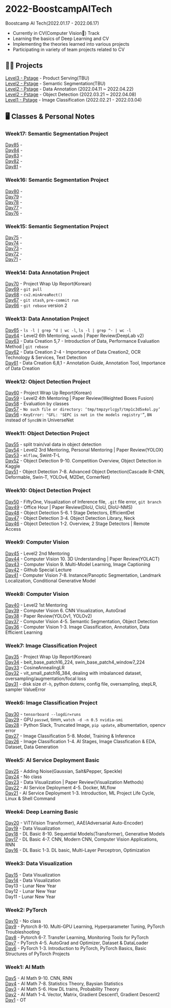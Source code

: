 # 2022-BoostcampAITech

Boostcamp AI Tech(2022.01.17 - 2022.06.17)    
- Currently in CV(Computer Vision👀) Track   
- Learning the basics of Deep Learning and CV
- Implementing the theories learned into various projects
- Participating in variety of team projects related to CV

## 🧑‍💻 Projects    
[Level3 - Pstage]()  - Product Serving(TBU)    
[Level2 - Pstage]() - Semantic Segmentation(TBU)    
[Level2 - Pstage](https://github.com/justbeaver97/level2-data-annotation_cv-level2-cv-16) - Data Annotation (2022.04.11 ~ 2022.04.22)    
[Level2 - Pstage](https://github.com/justbeaver97/level2-object-detection-level2-cv-16) - Object Detection (2022.03.21 ~ 2022.04.08)     
[Level1 - Pstage](https://github.com/justbeaver97/level1-image-classification-level1-cv-09)  - Image Classification (2022.02.21 - 2022.03.04)    

## 🖥 Classes & Personal Notes
### Week17: Semantic Segmentation Project
[Day85](https://yehyunsuh.notion.site/Day70-2022-04-22-a670cc08d1384dbcbc7a8db4d1ca6425) -        
[Day84](https://yehyunsuh.notion.site/Day69-2022-04-21-228f9c3daf544c3e9a8baae62fd73a7a) -       
[Day83](https://yehyunsuh.notion.site/Day68-2022-04-20-4cb4e2f22544490b9a2e6da7d9008faf) -     
[Day82](https://yehyunsuh.notion.site/Day67-2022-04-19-c38f7b2848b04f64bfd629b2a508ad93) -       
[Day81](https://yehyunsuh.notion.site/Day66-2022-04-18-9fc56a4b5f0345d49495e2832ea50284) - 

### Week16: Semantic Segmentation Project
[Day80](https://yehyunsuh.notion.site/Day70-2022-04-22-a670cc08d1384dbcbc7a8db4d1ca6425) -        
[Day79](https://yehyunsuh.notion.site/Day69-2022-04-21-228f9c3daf544c3e9a8baae62fd73a7a) -       
[Day78](https://yehyunsuh.notion.site/Day68-2022-04-20-4cb4e2f22544490b9a2e6da7d9008faf) -     
[Day77](https://yehyunsuh.notion.site/Day67-2022-04-19-c38f7b2848b04f64bfd629b2a508ad93) -       
[Day76](https://yehyunsuh.notion.site/Day66-2022-04-18-9fc56a4b5f0345d49495e2832ea50284) -    

### Week15: Semantic Segmentation Project
[Day75](https://yehyunsuh.notion.site/Day70-2022-04-22-a670cc08d1384dbcbc7a8db4d1ca6425) -        
[Day74](https://yehyunsuh.notion.site/Day69-2022-04-21-228f9c3daf544c3e9a8baae62fd73a7a) -       
[Day73](https://yehyunsuh.notion.site/Day68-2022-04-20-4cb4e2f22544490b9a2e6da7d9008faf) -     
[Day72](https://yehyunsuh.notion.site/Day67-2022-04-19-c38f7b2848b04f64bfd629b2a508ad93) -       
[Day71](https://yehyunsuh.notion.site/Day66-2022-04-18-9fc56a4b5f0345d49495e2832ea50284) -    

### Week14: Data Annotation Project
[Day70](https://yehyunsuh.notion.site/Day70-2022-04-22-a670cc08d1384dbcbc7a8db4d1ca6425) - Project Wrap Up Report(Korean)       
[Day69](https://yehyunsuh.notion.site/Day69-2022-04-21-228f9c3daf544c3e9a8baae62fd73a7a) - `git pull`      
[Day68](https://yehyunsuh.notion.site/Day68-2022-04-20-4cb4e2f22544490b9a2e6da7d9008faf) - `cv2.minAreaRect()`    
[Day67](https://yehyunsuh.notion.site/Day67-2022-04-19-c38f7b2848b04f64bfd629b2a508ad93) - `git stash`, `pre-commit run`      
[Day66](https://yehyunsuh.notion.site/Day66-2022-04-18-9fc56a4b5f0345d49495e2832ea50284) - `git rebase` version 2   

### Week13: Data Annotation Project
[Day65](https://yehyunsuh.notion.site/Day65-2022-04-15-61cc755eb557404eb9e8a9e33b7fa5d5) - `ls -l | grep ^d | wc -l`, `ls -l | grep ^- | wc -l`       
[Day64](https://yehyunsuh.notion.site/Day64-2022-04-14-1ad2bc0da34c40bb85bf215559899233) - Level2 6th Mentoring, `wandb` | Paper Review(DeepLab v2)      
[Day63](https://yehyunsuh.notion.site/Day63-2022-04-13-6e1b301f959c4c768a67a6eced442bf7) - Data Creation 5,7 - Introduction of Data, Performance Evaluation Method | `git rebase`    
[Day62](https://yehyunsuh.notion.site/Day62-2022-04-12-a1da4e99e12749578e82671e42bd366f) - Data Creation 2-4 - Importance of Data Creation2, OCR Technology & Services, Text Detection      
[Day61](https://yehyunsuh.notion.site/Day61-2022-04-11-323a2889985846a3ae01e921d7c220f2) - Data Creation 6,8,1 - Annotation Guide, Annotation Tool, Importance of Data Creation   

### Week12: Object Detection Project    
[Day60](https://yehyunsuh.notion.site/Day60-2022-04-08-fbf5d815f61e4dec9b321fd5eaf07d51) - Project Wrap Up Report(Korean)       
[Day59](https://yehyunsuh.notion.site/Day59-2022-04-07-7bde37f3e44445b2ab340103f1d7d1e2) - Level2 4th Mentoring | Paper Review(Weighted Boxes Fusion)      
[Day58](https://yehyunsuh.notion.site/Day58-2022-04-06-c5fc34b91626423abab7870d824b0c89) - Evaluation by classes    
[Day57](https://yehyunsuh.notion.site/Day57-2022-04-05-13fb908dcb3242d694b160985d194a60) - `No such file or directory: ‘tmp/tmpzyrlcgy7/tmp1c3d5x4ol.py’`      
[Day56](https://yehyunsuh.notion.site/Day56-2022-04-04-299da08f2ab640068a0b3c7b429bd746) - `KeyError: "GFL: 'SEPC is not in the models registry'”`, `BN` instead of `SyncBN` in UniverseNet   

### Week11: Object Detection Project    
[Day55](https://yehyunsuh.notion.site/Day55-2022-04-01-e6c244dbcbd3417fb3e00b866fee3706) - split train/val data in object detection       
[Day54](https://yehyunsuh.notion.site/Day54-2022-03-31-eba47e60a2304223afedf400dafafbca) - Level2 3rd Mentoring, Personal Mentoring | Paper Review(YOLOX)      
[Day53](https://yehyunsuh.notion.site/Day53-2022-03-30-8616684c57ef493d93a728fefa6a55f7) - `mlflow`, Swint-T-L    
[Day52](https://yehyunsuh.notion.site/Day52-2022-03-29-3f618a3d24cd4852b76bb70740335a15) - Object Detection 9-10. Competition Overview, Object Detection in Kaggle      
[Day51](https://yehyunsuh.notion.site/Day51-2022-03-28-40805eda6b6e442483970bc8898e0eda) - Object Detection 7-8. Advanced Object Detection(Cascade R-CNN, Deformable, Swin-T, YOLOv4, M2Det, CornerNet)   

### Week10: Object Detection Project    
[Day50](https://yehyunsuh.notion.site/Day50-2022-03-25-96ac7d9bc3f44131b3d0d2d318fa69ad) - FiftyOne, Visualization of Inference file, `.git` file error, `git branch`       
[Day49](https://yehyunsuh.notion.site/Day49-2022-03-24-0b0075a0b9784be48756684bf63e66c4) - Office Hour | Paper Review(DIoU, CIoU, DIoU-NMS)     
[Day48](https://yehyunsuh.notion.site/Day48-2022-03-23-cfcb68a3511f4c2abad1df68725bb027) - Object Detection 5-6. 1 Stage Detectors, EfficientDet    
[Day47](https://yehyunsuh.notion.site/Day47-2022-03-22-0e4a3f6c70204249a01e532241983c4b) - Object Detection 3-4. Object Detection Library, Neck    
[Day46](https://yehyunsuh.notion.site/Day46-2022-03-21-525e3d96d94a43ce92df56c2b30c4331) - Object Detection 1-2. Overview, 2 Stage Detectors | Remote Access    

### Week9: Computer Vision    
[Day45](https://yehyunsuh.notion.site/Day45-2022-03-18-1508793b2b984bcfa9e5d2def9739fb0) - Level2 2nd Mentoring       
[Day44](https://yehyunsuh.notion.site/Day44-2022-03-17-985607eb8c5a4e9dbc2ff868c2cf473f) - Computer Vision 10. 3D Understanding | Paper Review(YOLACT)     
[Day43](https://yehyunsuh.notion.site/Day43-2022-03-16-18ba6a9c39de4364b1bc73b1360be38e) - Computer Vision 9. Multi-Model Learning, Image Captioning    
[Day42](https://yehyunsuh.notion.site/Day42-2022-03-15-2de2ae1a060247f1abc932cc0fc71db4) - Github Special Lecture    
[Day41](https://yehyunsuh.notion.site/Day41-2022-03-14-d6d4f958d182402c8336a6c3002b6767) - Computer Vision 7-8. Instance/Panoptic Segmentation, Landmark Localization, Conditional Generative Model    

### Week8: Computer Vision    
[Day40](https://yehyunsuh.notion.site/Day40-2022-03-11-d2aa2c4dff254f7c820121b18007294a) - Level2 1st Mentoring       
[Day39](https://yehyunsuh.notion.site/Day39-2022-03-10-e5909fe3ee1b4a29944efc3a9efe0209) - Computer Vision 6. CNN Visualization, AutoGrad    
[Day38](https://yehyunsuh.notion.site/Day38-2022-03-09-a6a4b5017b0e497fbe96159d1063d126) - Paper Review(YOLOv1, YOLOv2)    
[Day37](https://yehyunsuh.notion.site/Day37-2022-03-08-c5accc3565cd4931bb5f990c6c1a8a9c) - Computer Vision 4-5. Semantic Segmentation, Object Detection    
[Day36](https://yehyunsuh.notion.site/Day36-2022-03-07-1ab9ff0a4b3c4883bbd1bfdd6e3cb2b1) - Computer Vision 1-3. Image Classification, Annotation, Data Efficient Learning    

### Week7: Image Classification Project    
[Day35](https://yehyunsuh.notion.site/Day35-2022-03-04-2ece3d63496047208789080734267189) - Project Wrap Up Report(Korean)      
[Day34](https://yehyunsuh.notion.site/Day34-2022-03-03-4e12b432e2ac40a88f1ed361f4ba5ed2) - beit_base_patch16_224, swin_base_patch4_window7_224    
[Day33](https://yehyunsuh.notion.site/Day33-2022-03-02-3738c0a4422a4edaa6d096ff9705fd6a) - CosineAnnealingLR    
[Day32](https://yehyunsuh.notion.site/Day32-2022-03-01-f4bf8c61208e4dccb741338adb1c2d3c) - vit_small_patch16_384, dealing with imbalanced dataset, oversampling/augmentation/focal loss    
[Day31](https://yehyunsuh.notion.site/Day31-2022-02-28-3c6eea61187b4aac82da12e2e505a2e7) - disk size `df-h`, python dotenv, config file, oversampling, stepLR, sampler ValueError    

### Week6: Image Classification Project     
[Day30](https://yehyunsuh.notion.site/Day30-2022-02-25-8022c1cb57e345b3aa957842898c87f9) - `tensorboard --logdir=runs`      
[Day29](https://yehyunsuh.notion.site/Day29-2022-02-24-4bafc9532711488683858b778ddd074c) - GPU `passwd`, timm, `watch -d -n 0.5 nvidia-smi`    
[Day28](https://yehyunsuh.notion.site/Day28-2022-02-23-af36315a587f4c3fbe2f0f351ddf5e37) - Python Slack, Truncated Image, `pip update`, albumentation, opencv error     
[Day27](https://yehyunsuh.notion.site/Day27-2022-02-22-c3aa526ac5cc4ddda2719ddf678bb507) - Image Classification 5-8. Model, Training & Inference    
[Day26](https://yehyunsuh.notion.site/Day26-2022-02-21-bedc7b0e63a74176acea81666d08ae5b) - Image Classification 1-4. AI Stages, Image Classfication & EDA, Dataset, Data Generation    

### Week5: AI Service Deployment Basic    
[Day25](https://yehyunsuh.notion.site/Day25-2022-02-18-cc076dbe18654a5cba29c02f02122d53) - Adding Noise(Gaussian, Salt&Pepper, Speckle)      
[Day24](https://yehyunsuh.notion.site/Day24-2022-02-17-f3e4719f90394148b4deee0039a1ae0b) - No class    
[Day23](https://yehyunsuh.notion.site/Day23-2022-02-16-ca0a42ecb207456ba6bb9a8b06fac73b) - Data Visualization | Paper Review(Visualization Methods)    
[Day22](https://yehyunsuh.notion.site/Day22-2022-02-15-5b6a63c5363245418a1e022b1959add7) - AI Service Deployment 4-5. Docker, MLflow    
[Day21](https://yehyunsuh.notion.site/Day-21-2022-02-14-69e986f9c3554c5abfb701bbabcbd951) - AI Service Deployment 1-3. Introduction, ML Project Life Cycle, Linux & Shell Command    


### Week4: Deep Learning Basic     
[Day20](https://yehyunsuh.notion.site/Day20-2022-02-11-52d62fe8ed404dc88c914e85ccf9bd4a) - ViT(Vision Transformer), AAE(Adversarial Auto-Encoder)       
[Day19](https://yehyunsuh.notion.site/Day19-2022-02-10-592fd4035c5f4a34a61a9183a4b26059) - Data Visualization     
[Day18](https://yehyunsuh.notion.site/Day18-2022-02-09-107f00dd2f1c4c6b999c5dda7fd0cd39) - DL Basic 8-10. Sequential Models(Transformer), Generative Models     
[Day17](https://yehyunsuh.notion.site/Day17-2022-02-08-99bc00d1ce1f49af834431d587c5a21a) - DL Basic 4-7. CNN, Modern CNN, Computer Vision Applications, RNN      
[Day16](https://yehyunsuh.notion.site/Day16-2022-02-07-f84274cbe8fe4e9099b076eb94dbf5d4) - DL Basic 1-3. DL basic, Multi-Layer Perceptron, Optimization     


### Week3: Data Visualization     
[Day15](https://yehyunsuh.notion.site/Day15-2022-02-04-63d85cb48a6940319653ada9ab2f9a0a) - Data Visualization       
[Day14](https://yehyunsuh.notion.site/Day14-2022-02-03-35f428234993414bb429e97a16520f55) - Data Visualization     
Day13 - Lunar New Year    
Day12 - Lunar New Year    
Day11 - Lunar New Year   


### Week2: PyTorch    
[Day10](https://yehyunsuh.notion.site/Day10-2022-01-28-8e00549307c34be2809aa9eaeb65afa7) - No class       
[Day9](https://yehyunsuh.notion.site/Day9-2022-01-27-b4c6858cb59747ee8ae8013c1ab8d081) - Pytorch 8-10. Multi-GPU Learning, Hyperparameter Tuning, PyTorch Troubleshooting     
[Day8](https://yehyunsuh.notion.site/Day8-2022-01-26-f6daee4a2c294e53bd75b3a324c37588) - Pytorch 6-7. Transfer Learning, Monitoring Tools for PyTorch     
[Day7](https://yehyunsuh.notion.site/Day7-2022-01-25-5294770396714bf4ba38f540e53a8362) - PyTorch 4-5. AutoGrad and Optimizer, Dataset & DataLoader     
[Day6](https://yehyunsuh.notion.site/Day6-2022-01-24-03f32ffc05b4477f9c1d3120d4a9bb9b) - PyTorch 1-3. Introduction to PyTorch, PyTorch Basics, Basic Structures of PyTorch Projects     

### Week1: AI Math   
[Day5](https://yehyunsuh.notion.site/Day5-2022-01-21-e3067a746f0e469cacb6e9e21c70358b) - AI Math 9-10. CNN, RNN    
[Day4](https://yehyunsuh.notion.site/Day4-2022-01-20-bf240757c45540c9aa4010b363fa039a) - AI Math 7-8. Statistics Theory, Baysian Statistics    
[Day3](https://yehyunsuh.notion.site/Day3-2022-01-19-e59732639ed6478188af94a9d9dd1a43) - AI Math 5-6. How DL trains, Probability Theory    
[Day2](https://yehyunsuh.notion.site/Day2-2022-01-18-054d053d2ee1438f9d3ca47234426efd) - AI Math 1-4. Vector, Matrix, Gradient Descent1, Gradient Descent2    
[Day1](https://yehyunsuh.notion.site/Day1-2022-01-17-483c7484ae2e485aa72e919cec09e951) - OT     
